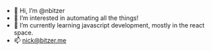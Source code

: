 - 👋 Hi, I’m @nbitzer
- 👀 I’m interested in automating all the things!
- 🌱 I’m currently learning javascript development, mostly in the react space.
- 📫 nick@bitzer.me

<!---
nbitzer/nbitzer is a ✨ special ✨ repository because its `README.md` (this file) appears on your GitHub profile.
You can click the Preview link to take a look at your changes.
--->
